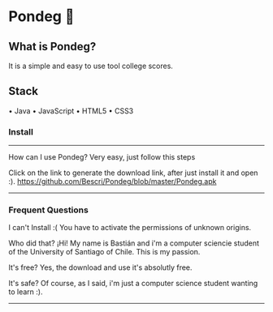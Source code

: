 # Pondeg 📑️


## **What is Pondeg?** 

It is a simple and easy to use tool college scores.

## Stack

•  Java 
•  JavaScript 
•  HTML5 
•  CSS3  



### Install

------------

How can I use Pondeg?
Very easy, just follow this steps

Click on the link to generate the download link, after just install it and open :).
https://github.com/Bescri/Pondeg/blob/master/Pondeg.apk

------------

### Frequent Questions

I can't Install :( 
You have to activate the permissions of unknown origins.

Who did that? ¡Hi! My name is Bastián and i'm a computer sciencie student of the University of Santiago of Chile. This is my passion.

It's free? Yes, the download and use it's absolutly free.

It's safe? Of course, as I said, i'm just a computer science student wanting to learn :).

------------

